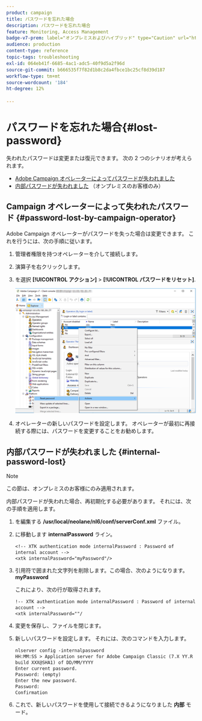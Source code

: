 ```yaml
---
product: campaign
title: パスワードを忘れた場合
description: パスワードを忘れた場合
feature: Monitoring, Access Management
badge-v7-prem: label="オンプレミスおよびハイブリッド" type="Caution" url="https://experienceleague.adobe.com/docs/campaign-classic/using/installing-campaign-classic/architecture-and-hosting-models/hosting-models-lp/hosting-models.html?lang=ja" tooltip="オンプレミスデプロイメントとハイブリッドデプロイメントにのみ適用されます"
audience: production
content-type: reference
topic-tags: troubleshooting
exl-id: 064eb41f-6685-4ac1-adc5-40f9d5a2f96d
source-git-commit: b666535f7f82d1b8c2da4fbce1bc25cf8d39d187
workflow-type: tm+mt
source-wordcount: '184'
ht-degree: 12%

---
```


# パスワードを忘れた場合{#lost-password}



失われたパスワードは変更または復元できます。
次の 2 つのシナリオが考えられます。

* [Adobe Campaign オペレーターによってパスワードが失われました](#password-lost-by-campaign-operator)
* [内部パスワードが失われました](#internal-password-lost) （オンプレミスのお客様のみ）

## Campaign オペレーターによって失われたパスワード {#password-lost-by-campaign-operator}

Adobe Campaign オペレーターがパスワードを失った場合は変更できます。
これを行うには、次の手順に従います。

1. 管理者権限を持つオペレーターを介して接続します。
1. 演算子を右クリックします。
1. を選択 **[!UICONTROL アクション]** > **[!UICONTROL パスワードをリセット]**.

   ![](assets/operator-passwd.png)

1. オペレーターの新しいパスワードを設定します。 オペレーターが最初に再接続する際には、パスワードを変更することをお勧めします。

## 内部パスワードが失われました {#internal-password-lost}

>[!NOTE]
>
>この節は、オンプレミスのお客様にのみ適用されます。

内部パスワードが失われた場合、再初期化する必要があります。
それには、次の手順を適用します。

1. を編集する **/usr/local/neolane/nl6/conf/serverConf.xml** ファイル。

1. に移動します **internalPassword** ライン。

   ```
   <!-- XTK authentication mode internalPassword : Password of internal account -->
   <xtk internalPassword="myPassword"/>
   ```

1. 引用符で囲まれた文字列を削除します。この場合、次のようになります。 **myPassword**

   これにより、次の行が取得されます。

   ```
   !-- XTK authentication mode internalPassword : Password of internal account -->
   <xtk internalPassword=""/
   ```

1. 変更を保存し、ファイルを閉じます。

1. 新しいパスワードを設定します。 それには、次のコマンドを入力します。

   ```
   nlserver config -internalpassword
   HH:MM:SS > Application server for Adobe Campaign Classic (7.X YY.R build XXX@SHA1) of DD/MM/YYYY
   Enter current password.
   Password: (empty)
   Enter the new password.
   Password: 
   Confirmation 
   ```

1. これで、新しいパスワードを使用して接続できるようになりました **内部** モード。
